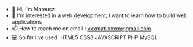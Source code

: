 - 👋 Hi, I’m Mateusz
- 👀 I'm interested in a web development, I want to learn how to build web applications
- 📫 How to reach me on email : xxxmatiixxxm@gmail.com
- 💻 So far I've used: HTML5 CSS3 JAVASCRIPT PHP MySQL
<!---
C0pu/C0pu is a ✨ special ✨ repository because its `README.md` (this file) appears on your GitHub profile.
You can click the Preview link to take a look at your changes.
--->
